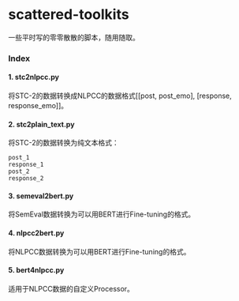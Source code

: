 # scattered-toolkits
一些平时写的零零散散的脚本，随用随取。
### Index
#### 1. stc2nlpcc.py
将STC-2的数据转换成NLPCC的数据格式[[post, post_emo], [response, response_emo]]。
#### 2. stc2plain_text.py
将STC-2的数据转换为纯文本格式：

    post_1
    response_1
    post_2
    response_2

#### 3. semeval2bert.py
将SemEval数据转换为可以用BERT进行Fine-tuning的格式。

#### 4. nlpcc2bert.py
将NLPCC数据转换为可以用BERT进行Fine-tuning的格式。

#### 5. bert4nlpcc.py
适用于NLPCC数据的自定义Processor。
